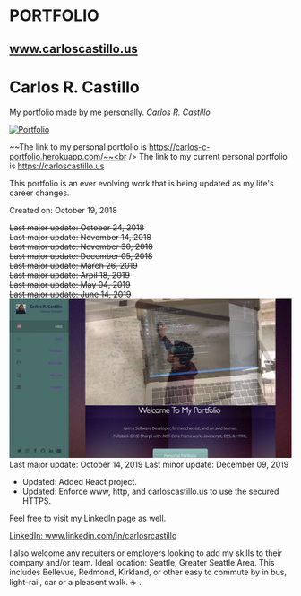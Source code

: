 # PORTFOLIO
## www.carloscastillo.us
# Carlos R. Castillo

My portfolio made by me personally.  *Carlos R. Castillo*

[![Portfolio](https://img.shields.io/badge/Resume-PDF-brightgreen.svg)](https://carlos-c-portfolio.herokuapp.com/)

~~The link to my personal portfolio is https://carlos-c-portfolio.herokuapp.com/~~<br />
The link to my current personal portfolio is https://carloscastillo.us

This portfolio is an ever evolving work that is being updated as my life's career changes.

Created on: October 19, 2018

~~Last major update: October 24, 2018~~<br>
~~Last major update: November 14, 2018~~<br>
~~Last major update: November 30, 2018~~<br>
~~Last major update: December 05, 2018~~<br>
~~Last major update: March 26, 2019~~<br>
~~Last major update: Arpil 18, 2019~~<br>
~~Last major update: May 04, 2019~~<br>
~~Last major update: June 14, 2019~~<br>
![](public/images/ScreenShotPortfolio.png?raw=true)
Last major update: October 14, 2019
Last minor update: December 09, 2019
- Updated:  Added React project.
- Updated:  Enforce www, http, and carloscastillo.us to use the secured HTTPS.




 Feel free to visit my LinkedIn page as well.


[LinkedIn:  ](www.linkedin.com/in/carlosrcastillo)
www.linkedin.com/in/carlosrcastillo




I also welcome any recuiters or employers looking to add my skills to their company and/or team.
Ideal location:  Seattle, Greater Seattle Area.  This includes Bellevue, Redmond, Kirkland, or other easy to commute by in bus, light-rail, car or a pleasent walk.
:coffee: .
